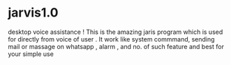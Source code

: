 # jarvis1.0
desktop voice assistance !
This is the amazing  jaris program which is used for directly from voice of user . It work like system commmand, sending mail or massage on whatsapp , alarm , and no. of such  feature and best for your simple use
